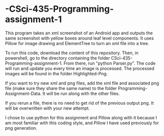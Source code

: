 # -CSci-435-Programming-assignment-1
This program takes an xml screenshot of an Android app and outputs the same screenshot with yellow boxes around leaf level components. It uses Pillow for image drawing and ElementTree to turn an xml file into a tree.

To run this code, download the content of this repository. Then, in powershell, go to the directory containing the folder CSci-435-Programming-assignment-1. From there, run "python Parser.py". The code will run and update you every time an image is processed. The processed images will be found in the folder Highlighted-Png.

If you want to try new xml and png files, add the xml file and associated png file (make sure they share the same name) to the folder Programming-Assignment-Data. It will be run along with the other files.

If you rerun a file, there is no need to get rid of the previous output png. It will be overwritten with your new attempt.

I chose to use python for this assignment and Pillow along with it because I am most familiar with this coding style, and Pillow I have used previously for png generation.
